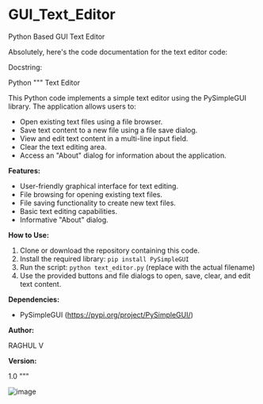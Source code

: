 # GUI_Text_Editor
Python Based GUI Text Editor

Absolutely, here's the code documentation for the text editor code:

Docstring:

Python
"""
Text Editor

This Python code implements a simple text editor using the PySimpleGUI library. The application allows users to:

* Open existing text files using a file browser.
* Save text content to a new file using a file save dialog.
* View and edit text content in a multi-line input field.
* Clear the text editing area.
* Access an "About" dialog for information about the application.

**Features:**

* User-friendly graphical interface for text editing.
* File browsing for opening existing text files.
* File saving functionality to create new text files.
* Basic text editing capabilities.
* Informative "About" dialog.

**How to Use:**

1. Clone or download the repository containing this code.
2. Install the required library: `pip install PySimpleGUI`
3. Run the script: `python text_editor.py` (replace with the actual filename)
4. Use the provided buttons and file dialogs to open, save, clear, and edit text content.

**Dependencies:**

* PySimpleGUI (https://pypi.org/project/PySimpleGUI/)

**Author:**

RAGHUL V

**Version:**

1.0
"""

![image](https://github.com/RAGHULV75/GUI_Text_Editor/assets/168255383/ab1685bd-9616-4bfc-a3f2-73c5e29317f7)
